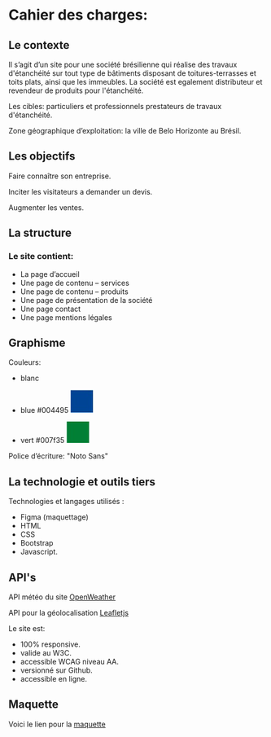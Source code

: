 # Cahier des charges:

## Le contexte 
Il s’agit d’un site pour une société brésilienne qui réalise des travaux d'étanchéité sur tout type de bâtiments disposant de toitures-terrasses et toits plats, ainsi que les immeubles. La société est egalement distributeur et revendeur de produits pour l'étanchéité.

Les cibles: particuliers et professionnels prestateurs de travaux d'étanchéité.

Zone géographique d’exploitation: la ville de Belo Horizonte au Brésil.

## Les objectifs
Faire connaître son entreprise.

Inciter les visitateurs a demander un devis.

Augmenter les ventes.

## La structure 
### Le site contient:
+ La page d’accueil
+ Une page de contenu – services
+ Une page de contenu – produits
+ Une page de présentation de la société
+ Une page contact 
+ Une page mentions légales


## Graphisme 
Couleurs: 
+ blanc
+ blue #004495
![alt text](https://github.com/carolinaqvargas/Impercon/blob/main/images/blue.jpg "Primary-color")

+ vert #007f35
![alt text](https://github.com/carolinaqvargas/Impercon/blob/main/images/green.jpg "Secondary-color")

Police d’écriture: "Noto Sans"


## La technologie et outils tiers
Technologies et langages utilisés : 
+ Figma (maquettage)
+ HTML
+ CSS
+ Bootstrap 
+ Javascript. 

## API's 

API météo du site [OpenWeather](https://openweathermap.org/current#name)

API pour la géolocalisation [Leafletjs](https://leafletjs.com/)

Le site est:
+ 100% responsive.
+ valide au W3C. 
+ accessible WCAG niveau AA.
+ versionné sur Github.
+ accessible en ligne.

## Maquette 
Voici le lien pour la [maquette](https://github.com/carolinaqvargas/Impercon/blob/main/Impercon%20wireframe.png)
